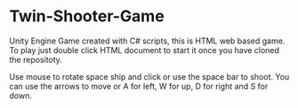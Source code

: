 # Twin-Shooter-Game
Unity Engine Game created with C# scripts, this is HTML web based game. To play just
double click HTML document to start it once you have cloned the repositoty. 

Use mouse to rotate space ship and click or use the space bar to shoot. You can use the 
arrows to move or A for left, W for up, D for right and S for down.
